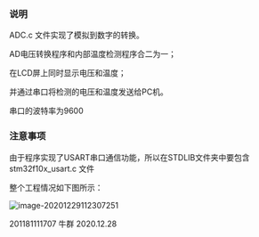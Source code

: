 ### 说明

ADC.c 文件实现了模拟到数字的转换。

AD电压转换程序和内部温度检测程序合二为一；

在LCD屏上同时显示电压和温度；

并通过串口将检测的电压和温度发送给PC机。

串口的波特率为9600



###																									注意事项	

由于程序实现了USART串口通信功能，所以在STDLIB文件夹中要包含 stm32f10x_usart.c 文件

整个工程情况如下图所示：

![image-20201229112307251](C:\Users\15599\AppData\Roaming\Typora\typora-user-images\image-20201229112307251.png)







201181111707	牛群 	2020.12.28